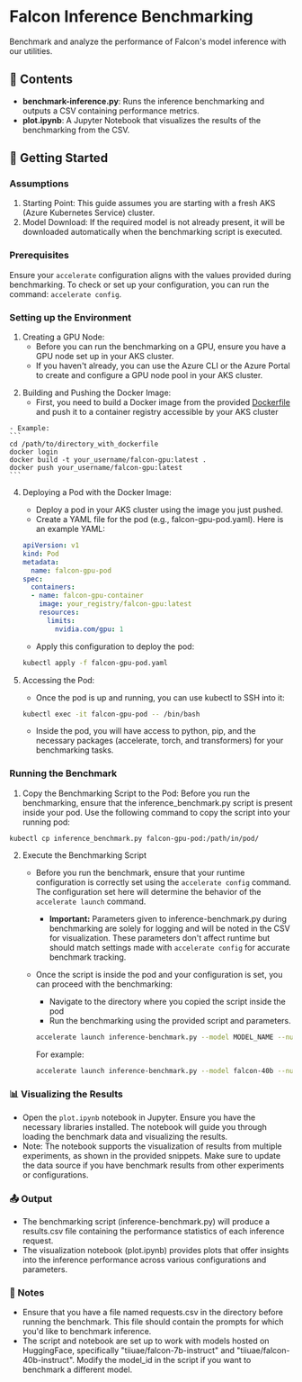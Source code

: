 # Falcon Inference Benchmarking

Benchmark and analyze the performance of Falcon's model inference with our utilities.

## 📂 Contents

- **benchmark-inference.py**: Runs the inference benchmarking and outputs a CSV containing performance metrics.
- **plot.ipynb**: A Jupyter Notebook that visualizes the results of the benchmarking from the CSV.

## 🚀 Getting Started

### Assumptions
1. Starting Point: This guide assumes you are starting with a fresh AKS (Azure Kubernetes Service) cluster.
2. Model Download: If the required model is not already present, it will be downloaded automatically when the benchmarking script is executed.

### Prerequisites

Ensure your `accelerate` configuration aligns with the values provided during benchmarking. To check or set up your configuration, you can run the command: `accelerate config`.

### Setting up the Environment
1. Creating a GPU Node:
   - Before you can run the benchmarking on a GPU, ensure you have a GPU node set up in your AKS cluster.
   - If you haven't already, you can use the Azure CLI or the Azure Portal to create and configure a GPU node pool in your AKS cluster.
<!-- markdown-link-check-disable -->
2. Building and Pushing the Docker Image:
    - First, you need to build a Docker image from the provided [Dockerfile](https://github.com/Azure/kaito/blob/main/docker/presets/inference/tfs/Dockerfile) and push it to a container registry accessible by your AKS cluster
<!-- markdown-link-check-enable -->
    - Example:
    ```
    cd /path/to/directory_with_dockerfile
    docker login
    docker build -t your_username/falcon-gpu:latest .
    docker push your_username/falcon-gpu:latest
    ```
4. Deploying a Pod with the Docker Image:
    - Deploy a pod in your AKS cluster using the image you just pushed.
    - Create a YAML file for the pod (e.g., falcon-gpu-pod.yaml). Here is an example YAML:

    ```YAML
    apiVersion: v1
    kind: Pod
    metadata:
      name: falcon-gpu-pod
    spec:
      containers:
      - name: falcon-gpu-container
        image: your_registry/falcon-gpu:latest
        resources:
          limits:
            nvidia.com/gpu: 1
    ```

    - Apply this configuration to deploy the pod:
    ```bash
    kubectl apply -f falcon-gpu-pod.yaml
    ```
5. Accessing the Pod:
    - Once the pod is up and running, you can use kubectl to SSH into it:
    ```bash
    kubectl exec -it falcon-gpu-pod -- /bin/bash
    ```
    - Inside the pod, you will have access to python, pip, and the necessary packages (accelerate, torch, and transformers) for your benchmarking tasks.

### Running the Benchmark
1. Copy the Benchmarking Script to the Pod: Before you run the benchmarking, ensure that the inference_benchmark.py script is present inside your pod. Use the following command to copy the script into your running pod:
  ```
  kubectl cp inference_benchmark.py falcon-gpu-pod:/path/in/pod/
  ```

2. Execute the Benchmarking Script
     - Before you run the benchmark, ensure that your runtime configuration is correctly set using the `accelerate config` command. The configuration set here will determine the behavior of the `accelerate launch` command.
        - **Important:** Parameters given to inference-benchmark.py during benchmarking are solely for logging and will be noted in the CSV for visualization. These parameters don't affect runtime but should match settings made with `accelerate config` for accurate benchmark tracking.
    - Once the script is inside the pod and your configuration is set, you can proceed with the benchmarking:
      - Navigate to the directory where you copied the script inside the pod
      - Run the benchmarking using the provided script and parameters. 
      ```bash
      accelerate launch inference-benchmark.py --model MODEL_NAME --num_nodes NODE_COUNT --num_processes PROCESS_COUNT --num_gpus GPU_COUNT --num_prompts PROMPT_COUNT --model_parallelism PARALLELISM_TYPE --data_parallelism DATA_PARALLELISM_TYPE --quantization QUANTIZATION_TYPE --machine MACHINE_TYPE
      ```
      
      For example:
      ```bash
      accelerate launch inference-benchmark.py --model falcon-40b --num_nodes 1 --num_processes 1 --num_gpus 1 --num_prompts 1 --model_parallelism deepspeed --data_parallelism none --quantization bf16 --machine Standard_NC96ads_A100_v4
      ```

### 📊 Visualizing the Results
- Open the `plot.ipynb` notebook in Jupyter. Ensure you have the necessary libraries installed. The notebook will guide you through loading the benchmark data and visualizing the results.
- Note: The notebook supports the visualization of results from multiple experiments, as shown in the provided snippets. Make sure to update the data source if you have benchmark results from other experiments or configurations.

### 📤 Output
- The benchmarking script (inference-benchmark.py) will produce a results.csv file containing the performance statistics of each inference request.
- The visualization notebook (plot.ipynb) provides plots that offer insights into the inference performance across various configurations and parameters.

### 📌 Notes
- Ensure that you have a file named requests.csv in the directory before running the benchmark. This file should contain the prompts for which you'd like to benchmark inference.
- The script and notebook are set up to work with models hosted on HuggingFace, specifically "tiiuae/falcon-7b-instruct" and "tiiuae/falcon-40b-instruct". Modify the model_id in the script if you want to benchmark a different model.

